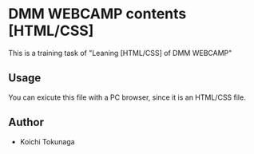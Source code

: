 # DMM WEBCAMP contents [HTML/CSS]
This is a training task of "Leaning [HTML/CSS] of DMM WEBCAMP"
## Usage
You can exicute this file with a PC browser, since it is an HTML/CSS file.
## Author
* Koichi Tokunaga
